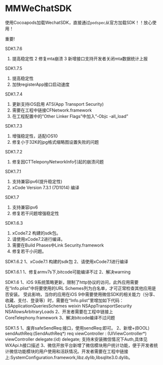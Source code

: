 # MMWeChatSDK
使用Cocoapods加载WechatSDK，直接通过`podspec`从官方加载SDK！！放心使用！

重要!

SDK1.7.6
1. 提高稳定性
2 修复mta崩溃
3  新增接口支持开发者关闭mta数据统计上报

SDK1.7.5
1. 提高稳定性
2. 加快registerApp接口启动速度

SDK1.7.4
1. 更新支持iOS启用 ATS(App Transport Security)
2. 需要在工程中链接CFNetwork.framework
3. 在工程配置中的”Other Linker Flags”中加入”-Objc -all_load”

SDK1.7.3
1. 增强稳定性，适配iOS10
2. 修复小于32K的jpg格式缩略图设置失败的问题

SDK1.7.2
1. 修复因CTTeleponyNetworkInfo引起的崩溃问题

SDK1.7.1
1. 支持兼容ipv6(提升稳定性)
2. xCode Version 7.3.1 (7D1014) 编译

SDK1.7
1. 支持兼容ipv6
2. 修复若干问题增强稳定性

SDK1.6.3
1. xCode7.2 构建的sdk包。
2. 请使用xCode7.2进行编译。
3. 需要在Build Phases中Link  Security.framework
4. 修复若干小问题。

SDK1.6.2
1、xCode7.1 构建的sdk包
2、请使用xCode7.1进行编译

SDK1.6.1
1、修复armv7s下,bitcode可能编译不过
2、解决warning

SDK1.6
1、iOS 9系统策略更新，限制了http协议的访问，此外应用需要在“Info.plist”中将要使用的URL Schemes列为白名单，才可正常检查其他应用是否安装。
受此影响，当你的应用在iOS 9中需要使用微信SDK的相关能力（分享、收藏、支付、登录等）时，需要在“Info.plist”里增加如下代码：
<key>LSApplicationQueriesSchemes</key>
<array>
<string>weixin</string>
</array>
<key>NSAppTransportSecurity</key>
<dict>
<key>NSAllowsArbitraryLoads</key>
<true/>
</dict>
2、开发者需要在工程中链接上 CoreTelephony.framework
3、解决bitcode编译不过问题

SDK1.5
1、废弃safeSendReq:接口，使用sendReq:即可。
2、新增+(BOOL) sendAuthReq:(SendAuthReq*) req viewController : (UIViewController*) viewController delegate:(id<WXApiDelegate>) delegate;
支持未安装微信情况下Auth,具体见WXApi.h接口描述
3、微信开放平台新增了微信模块用户统计功能，便于开发者统计微信功能模块的用户使用和活跃情况。开发者需要在工程中链接上:SystemConfiguration.framework,libz.dylib,libsqlite3.0.dylib。

